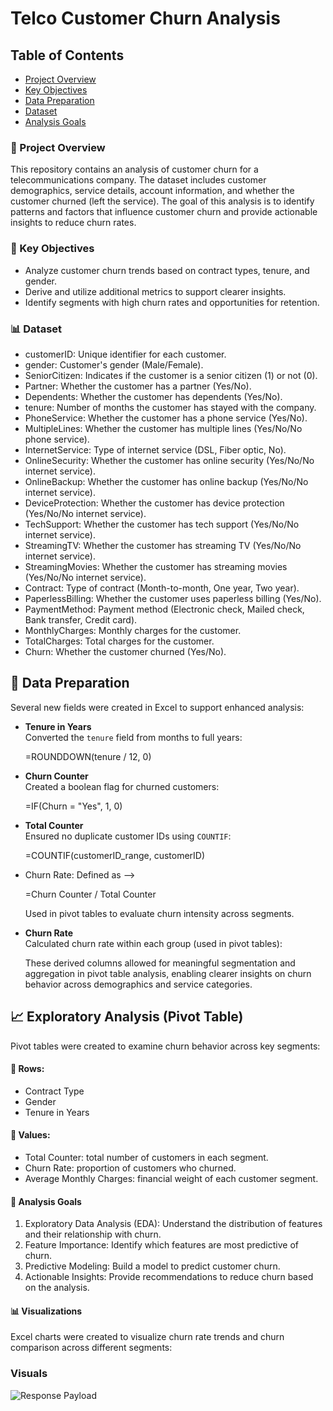 # Telco Customer Churn Analysis

## Table of Contents

- [Project Overview](#project-overiew)
- [Key Objectives](#key-objectives)
- [Data Preparation](#data-preparation)
- [Dataset](#dataset)
- [Analysis Goals](#analysis-goals)

### 📂 Project Overview
This repository contains an analysis of customer churn for a telecommunications company. The dataset includes customer demographics, service details, account information, and whether the customer churned (left the service). The goal of this analysis is to identify patterns and factors that influence customer churn and provide actionable insights to reduce churn rates.

### 🧰 Key Objectives
- Analyze customer churn trends based on contract types, tenure, and gender.
- Derive and utilize additional metrics to support clearer insights.
- Identify segments with high churn rates and opportunities for retention.

### 📊 Dataset
- customerID: Unique identifier for each customer.
- gender: Customer's gender (Male/Female).
- SeniorCitizen: Indicates if the customer is a senior citizen (1) or not (0).
- Partner: Whether the customer has a partner (Yes/No).
- Dependents: Whether the customer has dependents (Yes/No).
- tenure: Number of months the customer has stayed with the company.
- PhoneService: Whether the customer has a phone service (Yes/No).
- MultipleLines: Whether the customer has multiple lines (Yes/No/No phone service).
- InternetService: Type of internet service (DSL, Fiber optic, No).
- OnlineSecurity: Whether the customer has online security (Yes/No/No internet service).
- OnlineBackup: Whether the customer has online backup (Yes/No/No internet service).
- DeviceProtection: Whether the customer has device protection (Yes/No/No internet service).
- TechSupport: Whether the customer has tech support (Yes/No/No internet service).
- StreamingTV: Whether the customer has streaming TV (Yes/No/No internet service).
- StreamingMovies: Whether the customer has streaming movies (Yes/No/No internet service).
- Contract: Type of contract (Month-to-month, One year, Two year).
- PaperlessBilling: Whether the customer uses paperless billing (Yes/No).
- PaymentMethod: Payment method (Electronic check, Mailed check, Bank transfer, Credit card).
- MonthlyCharges: Monthly charges for the customer.
- TotalCharges: Total charges for the customer.
- Churn: Whether the customer churned (Yes/No).

## 🧹 Data Preparation
Several new fields were created in Excel to support enhanced analysis:

- **Tenure in Years**  
  Converted the `tenure` field from months to full years:
  
  =ROUNDDOWN(tenure / 12, 0)
  
- **Churn Counter**  
  Created a boolean flag for churned customers:

  =IF(Churn = "Yes", 1, 0)

- **Total Counter**  
  Ensured no duplicate customer IDs using `COUNTIF`:

   =COUNTIF(customerID_range, customerID)

- Churn Rate: Defined as -->

   =Churn Counter / Total Counter

  Used in pivot tables to evaluate churn intensity across segments.

- **Churn Rate**  
  Calculated churn rate within each group (used in pivot tables):


  These derived columns allowed for meaningful segmentation and aggregation in pivot table analysis, enabling clearer insights on churn behavior across demographics and service categories.


## 📈 Exploratory Analysis (Pivot Table)
Pivot tables were created to examine churn behavior across key segments:

#### 🎯 Rows:
- Contract Type
- Gender
- Tenure in Years

#### 🧮 Values:
- Total Counter: total number of customers in each segment.
- Churn Rate: proportion of customers who churned.
- Average Monthly Charges: financial weight of each customer segment.

#### 🧮 Analysis Goals
1. Exploratory Data Analysis (EDA): Understand the distribution of features and their relationship with churn.
2. Feature Importance: Identify which features are most predictive of churn.
3. Predictive Modeling: Build a model to predict customer churn.
4. Actionable Insights: Provide recommendations to reduce churn based on the analysis.

#### 📊 Visualizations
Excel charts were created to visualize churn rate trends and churn comparison across different segments:


<!--
### Objectives
- Perform Exploratory Data Analysis (EDA) on customer data.
- Identify trends and patterns in churn behavior.
- Build predictive models to classify customers likely to churn.
- Provide actionable insights and business recommendations.
-->

### Visuals
![Response Payload](https://github.com/user-attachments/assets/ed615960-9614-4716-9b26-69c28939ed56)


<!--
### Business Insights
- Customers with longer call durations but low customer support interaction are less likely to churn.
- Monthly contract customers are at higher risk of churn than annual contract customers.
- Churn is significantly higher among customers with high service issues and low engagement.

### Data Sources
Source: Kaggle
Size: ~7,000 records
Features: Demographics, Account Info, Usage Patterns, Contract Type, Churn Status

### Tools
- MS Excel - Data Cleaning
  - [Download here](https://microsoft.com)
- SQL Server - Data Analysis
- Power BI - Creating reports

### Data Cleaning/Preparation
In the initial data preparation phase, we performed the following tasks:
1. Data loading and inspection
2. Handling missing values
3. Data cleaning and formatting

### Recommendations
Based on the findings, the following business actions are recommended:

1. Encourage Long-Term Contracts:
Offer discounts or incentives for customers to move from monthly to yearly contracts.
2. Improve Onboarding Experience:
Reduce early churn by enhancing support and engagement during the first 3–6 months.
3. Review Pricing Strategy:
High monthly charges were linked with higher churn, especially for low-tenure users—consider bundling or discounts.
4. Target At-Risk Customers:
Use predictive churn scores to prioritize customer retention campaigns and personalized outreach.
5. Digital Payment Engagement:
Promote use of auto-pay or credit card payments which are associated with lower churn compared to electronic checks.

### Limitations

💻
|S/N|Tools|
|---|---|
|1|Excel|
|2|SQL|
|3|PowerBI|

`column1`


**bold**


*italic*

